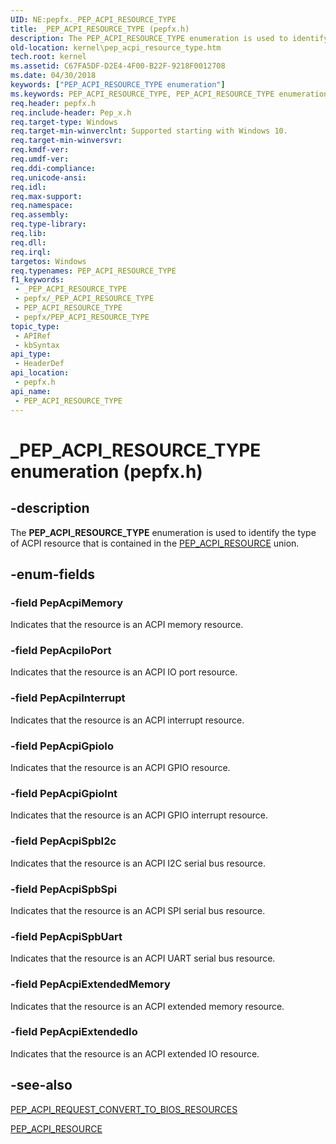 ```yaml
---
UID: NE:pepfx._PEP_ACPI_RESOURCE_TYPE
title: _PEP_ACPI_RESOURCE_TYPE (pepfx.h)
description: The PEP_ACPI_RESOURCE_TYPE enumeration is used to identify the type of ACPI resource that is contained in the PEP_ACPI_RESOURCE union.
old-location: kernel\pep_acpi_resource_type.htm
tech.root: kernel
ms.assetid: C67FA5DF-D2E4-4F00-B22F-9218F0012708
ms.date: 04/30/2018
keywords: ["PEP_ACPI_RESOURCE_TYPE enumeration"]
ms.keywords: PEP_ACPI_RESOURCE_TYPE, PEP_ACPI_RESOURCE_TYPE enumeration [Kernel-Mode Driver Architecture], PepAcpiExtendedIo, PepAcpiExtendedMemory, PepAcpiGpioInt, PepAcpiGpioIo, PepAcpiInterrupt, PepAcpiIoPort, PepAcpiMemory, PepAcpiSpbI2c, PepAcpiSpbSpi, PepAcpiSpbUart, _PEP_ACPI_RESOURCE_TYPE, kernel.pep_acpi_resource_type, pepfx/PEP_ACPI_RESOURCE_TYPE, pepfx/PepAcpiExtendedIo, pepfx/PepAcpiExtendedMemory, pepfx/PepAcpiGpioInt, pepfx/PepAcpiGpioIo, pepfx/PepAcpiInterrupt, pepfx/PepAcpiIoPort, pepfx/PepAcpiMemory, pepfx/PepAcpiSpbI2c, pepfx/PepAcpiSpbSpi, pepfx/PepAcpiSpbUart
req.header: pepfx.h
req.include-header: Pep_x.h
req.target-type: Windows
req.target-min-winverclnt: Supported starting with Windows 10.
req.target-min-winversvr: 
req.kmdf-ver: 
req.umdf-ver: 
req.ddi-compliance: 
req.unicode-ansi: 
req.idl: 
req.max-support: 
req.namespace: 
req.assembly: 
req.type-library: 
req.lib: 
req.dll: 
req.irql: 
targetos: Windows
req.typenames: PEP_ACPI_RESOURCE_TYPE
f1_keywords:
 - _PEP_ACPI_RESOURCE_TYPE
 - pepfx/_PEP_ACPI_RESOURCE_TYPE
 - PEP_ACPI_RESOURCE_TYPE
 - pepfx/PEP_ACPI_RESOURCE_TYPE
topic_type:
 - APIRef
 - kbSyntax
api_type:
 - HeaderDef
api_location:
 - pepfx.h
api_name:
 - PEP_ACPI_RESOURCE_TYPE
---
```


# _PEP_ACPI_RESOURCE_TYPE enumeration (pepfx.h)


## -description

The <b>PEP_ACPI_RESOURCE_TYPE</b> enumeration is used to identify the type of ACPI resource that is contained in the <a href="/windows-hardware/drivers/ddi/pepfx/ns-pepfx-_pep_acpi_resource">PEP_ACPI_RESOURCE</a> union.

## -enum-fields

### -field PepAcpiMemory

Indicates that the resource is an ACPI memory resource.

### -field PepAcpiIoPort

Indicates that the resource is an ACPI IO port resource.

### -field PepAcpiInterrupt

Indicates that the resource is an ACPI interrupt resource.

### -field PepAcpiGpioIo

Indicates that the resource is an ACPI GPIO resource.

### -field PepAcpiGpioInt

Indicates that the resource is an ACPI GPIO interrupt resource.

### -field PepAcpiSpbI2c

Indicates that the resource is an ACPI I2C serial bus resource.

### -field PepAcpiSpbSpi

Indicates that the resource is an ACPI SPI serial bus resource.

### -field PepAcpiSpbUart

Indicates that the resource is an ACPI UART serial bus resource.

### -field PepAcpiExtendedMemory

Indicates that the resource is an ACPI extended memory resource.

### -field PepAcpiExtendedIo

Indicates that the resource is an ACPI extended IO resource.

## -see-also

<a href="/windows-hardware/drivers/ddi/pepfx/ns-pepfx-_pep_acpi_request_convert_to_bios_resources">PEP_ACPI_REQUEST_CONVERT_TO_BIOS_RESOURCES</a>



<a href="/windows-hardware/drivers/ddi/pepfx/ns-pepfx-_pep_acpi_resource">PEP_ACPI_RESOURCE</a>